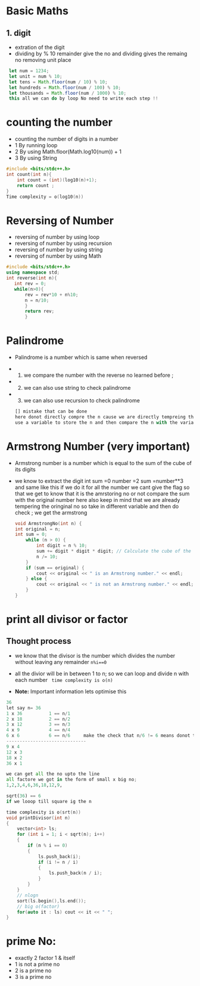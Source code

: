 # Basic Maths

## 1. digit

- extration of the digit
- dividing by % 10 remainder give the no and dividing gives the remaing no removing unit place

```javascript
 let num = 1234;
 let unit = num % 10;
 let tens = Math.floor(num / 10) % 10;
 let hundreds = Math.floor(num / 100) % 10;
 let thousands = Math.floor(num / 1000) % 10;
 this all we can do by loop No need to write each step !!

```

# counting the number

- counting the number of digits in a number
- 1 By running loop
- 2 By using Math.floor(Math.log10(num)) + 1
- 3 By using String

```cpp
#include <bits/stdc++.h>
int count(int n){
    int count = (int)(log10(n)+1);
    return count ;
}
Time complexity = o(log10(n))
```

# Reversing of Number

- reversing of number by using loop
- reversing of number by using recursion
- reversing of number by using string
- reversing of number by using Math

```cpp
#include <bits/stdc++.h>
using namespace std;
int reverse(int n){
   int rev = 0;
   while(n>0){
       rev = rev*10 + n%10;
       n = n/10;
       }
       return rev;
       }
```

# Palindrome

- Palindrome is a number which is same when reversed
- 1.  we compare the number with the reverse no learned before ;
- 2.  we can also use string to check palindrome
- 3.  we can also use recursion to check palindrome

  ```javascript
  [] mistake that can be done
  here donot directly compre the n cause we are directly tempreing the n so you can
  use a variable to store the n and then compare the n with the variable

  ```

# Armstrong Number (very important)

- Armstrong number is a number which is equal to the sum of the cube of its digits
- we know to extract the digit
  int sum =0
  number =2
  sum =number\*\*3
  and same like this if we do it for all the number
  we cant give the flag so that we get to know that it is the amrstoring no or not
  compare the sum with the original number here also keep in mind that we are already tempering the oringinal no so take in different variable and then do check ;
  we get the armstrong

  ```cpp
  void ArmstrongNo(int n) {
  int original = n;
  int sum = 0;
      while (n > 0) {
          int digit = n % 10;
          sum += digit * digit * digit; // Calculate the cube of the digit
          n /= 10;
      }
      if (sum == original) {
          cout << original << " is an Armstrong number." << endl;
      } else {
          cout << original << " is not an Armstrong number." << endl;
      }
  }
  ```

# print all divisor or factor 
 ## Thought process
 - we know that the divisor is the number which divides the number without leaving any remainder
     `n%i==0`
 - all the divior will be in between 1 to n; so we can loop and divide n with each number 
` time complexity is o(n)`

- **Note:** Important information lets optimise this 

```python
36
let say n= 36
1 x 36          1 == n/1        
2 x 18          2 == n/2
3 x 12          3 == n/3
4 x 9           4 == n/4
6 x 6           6 == n/6     make the check that n/6 != 6 means donot take 6 two times 
------------------------------
9 x 4
12 x 3
18 x 2
36 x 1

we can get all the no upto the line 
all factore we got in the form of small x big no;
1,2,3,4,6,36,18,12,9,

sqrt(36) == 6
if we looop till square ig the n


```
```c++
time complexity is o(srt(n))
void printDivisor(int n)
{
    vector<int> ls;
    for (int i = 1; i < sqrt(n); i++)
    {
        if (n % i == 0)
        {
            ls.push_back(i);
            if (i != n / i)
            {
                ls.push_back(n / i);
            }
        }
    }
    // nlogn
    sort(ls.begin(),ls.end());
    // big o(factor)
    for(auto it : ls) cout << it << " ";
}

```

# prime No:
- exactly 2 factor 1 & itself
- 1 is not a prime no
- 2 is a prime no
- 3 is a prime no
  